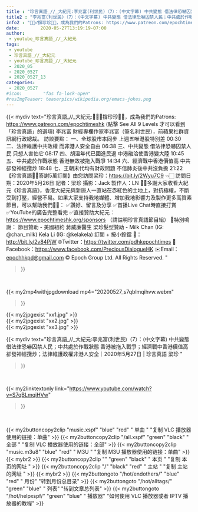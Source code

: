 ```yaml
---
title : "珍言真語_//_大紀元:李兆富(利世民)（7）：(中文字幕) 中共變態 借法律恐嚇囚禁人民；中共處於作戰狀態 香港被拖入戰爭；經濟戰中香港價值高 卻發神經攬炒；法律維護政權非港人安全｜2020年5月27日 | 珍言真語 梁珍 "
title2 : "李兆富(利世民)（7）：(中文字幕) 中共變態 借法律恐嚇囚禁人民；中共處於作戰狀態 香港被拖入戰爭；經濟戰中香港價值高 卻發神經攬炒；法律維護政權非港人安全｜2020年5月27日 | 珍言真語 梁珍 "
info2 : "🙋🏼‍♂️撐珍珍💪🏻，成為我們的Patrons: https://www.patreon.com/epochtimeshk  (點擊  See All 9 Levels  才可以看到「珍言真語」的選項)  李兆富  財經專欄作家李兆富（筆名利世民），前蘋果社群資訊網行政總裁。  訪談要點： 一、全球股市本同步  上週五唯港股特別差  00:30 二、法律維護中共政權  而非港人安全自由  06:38 三、中共變態 借法律恐嚇囚禁人民 只想人害怕它  08:17 四、胡溫年代已國進民退  中港融洽使香港變大陸  10:45 五、中共處於作戰狀態  香港無故被拖入戰爭  14:34 六、經濟戰中香港價值高 中共卻發神經攬炒 18:48 七、王朝末代均有財政問題  不信肺炎後中共沒負擔  21:22  【珍言真語🙏🏻答謝5萬訂閱】由您訪問梁珍：https://bit.ly/2Wyu7C9 👈🏻  訪問日期：2020年5月26日 記者：梁珍 攝影：Jack 製作人：LN  🙏🏻多謝大家收看大紀元《珍言真語》，香港大紀元與新唐人一直站在赤紅色的土地上，對抗極權，不斷受到打壓，經營不易。如果大家支持我地媒體、增加我地影響力及製作更多高質素節目，可以幫助我們💪🏻： ✅讚好、留言及分享 ✅首播Live Chat時直接打賞 ✅YouTube的廣告完整看完 ✅直接贊助大紀元：https://www.epochtimeshk.org/sponsors （請註明珍言真語節目組）  💐特別鳴謝： 節目贊助 - 美國紐約 蔣威廉醫生 梁珍髮型贊助 - Milk Chan (IG: @chan_milk)   Kela Li (IG: @kelakela)  訂閱 + 按小鈴鐺 🔔：http://bit.ly/2v84PjW 🌐Twitter：https://twitter.com/pdhkepochtimes 👥Facebook：https://www.facebook.com/PreciousDialogueHK ✉️Email：epochhkpd@gmail.com  © Epoch Group Ltd. All Rights Reserved. "
date:        2020-05-27T13:19:19-07:00
author:
 - youtube_珍言真語_//_大紀元
tags:
 - youtube
 - 珍言真語_//_大紀元
 - youtube_珍言真語_//_大紀元
 - 2020_05
 - 2020_0527
 - 2020_0527_13
categories:
 - 2020_0527
#icon:        "fas fa-lock-open"
#resImgTeaser: teaserpics/wikipedia.org/emacs-jokes.png
---
```


{{< mydiv text="珍言真語_//_大紀元:🙋🏼‍♂️撐珍珍💪🏻，成為我們的Patrons: https://www.patreon.com/epochtimeshk  (點擊  See All 9 Levels  才可以看到「珍言真語」的選項)  李兆富  財經專欄作家李兆富（筆名利世民），前蘋果社群資訊網行政總裁。  訪談要點： 一、全球股市本同步  上週五唯港股特別差  00:30 二、法律維護中共政權  而非港人安全自由  06:38 三、中共變態 借法律恐嚇囚禁人民 只想人害怕它  08:17 四、胡溫年代已國進民退  中港融洽使香港變大陸  10:45 五、中共處於作戰狀態  香港無故被拖入戰爭  14:34 六、經濟戰中香港價值高 中共卻發神經攬炒 18:48 七、王朝末代均有財政問題  不信肺炎後中共沒負擔  21:22  【珍言真語🙏🏻答謝5萬訂閱】由您訪問梁珍：https://bit.ly/2Wyu7C9 👈🏻  訪問日期：2020年5月26日 記者：梁珍 攝影：Jack 製作人：LN  🙏🏻多謝大家收看大紀元《珍言真語》，香港大紀元與新唐人一直站在赤紅色的土地上，對抗極權，不斷受到打壓，經營不易。如果大家支持我地媒體、增加我地影響力及製作更多高質素節目，可以幫助我們💪🏻： ✅讚好、留言及分享 ✅首播Live Chat時直接打賞 ✅YouTube的廣告完整看完 ✅直接贊助大紀元：https://www.epochtimeshk.org/sponsors （請註明珍言真語節目組）  💐特別鳴謝： 節目贊助 - 美國紐約 蔣威廉醫生 梁珍髮型贊助 - Milk Chan (IG: @chan_milk)   Kela Li (IG: @kelakela)  訂閱 + 按小鈴鐺 🔔：http://bit.ly/2v84PjW 🌐Twitter：https://twitter.com/pdhkepochtimes 👥Facebook：https://www.facebook.com/PreciousDialogueHK ✉️Email：epochhkpd@gmail.com  © Epoch Group Ltd. All Rights Reserved. "
>}}
<br>


{{< my2mp4withjpgdownload mp4="20200527_s7qblmqihvw.webm"
>}}

{{< my2jpgexist "xx1.jpg" >}}<br>
{{< my2jpgexist "xx2.jpg" >}}<br>
{{< my2jpgexist "xx3.jpg" >}}<br>



{{< mydiv text="珍言真語_//_大紀元:李兆富(利世民)（7）：(中文字幕) 中共變態 借法律恐嚇囚禁人民；中共處於作戰狀態 香港被拖入戰爭；經濟戰中香港價值高 卻發神經攬炒；法律維護政權非港人安全｜2020年5月27日 | 珍言真語 梁珍 "
>}}
<br>

{{< my2linktextonly link="https://www.youtube.com/watch?v=S7qBLmqiHVw"
>}}


<br>

{{< my2buttoncopy2clip "music.xspf"        "blue"   "red"    " 单曲 "  "复制 VLC 播放器使用的链接：单曲" >}} {{< my2buttoncopy2clip "/all.xspf"         "green"  "black"  " 全部 "  "复制 VLC 播放器使用的链接：全部" >}} {{< my2buttoncopy2clip "music.m3u8"        "blue"   "red"    " M3U  "    "复制 M3U 播放器使用的链接：单曲" >}} {{< mybr2 >}} {{< my2buttoncopy2clip ""                  "green"  "black"  " 本页 "    "复制 本页的网址 " >}} {{< my2buttoncopy2clip "/"                 "black"  "red"    " 主站 "    "复制 主站的网址 " >}} {{< mybr2 >}} {{< my2buttongoto      "/hot/endothers/"   "blue"   "red"    " 月份"   "转到月份总目录" >}} {{< my2buttongoto      "/hot/alltags/"     "green"  "blue"   " 列表"   "转到文章总列表" >}} {{< my2buttongoto      "/hot/helpxspf/"    "green"  "blue"   " 播放器" "如何使用 VLC 播放器或者 IPTV 播放器的教程" >}} 
